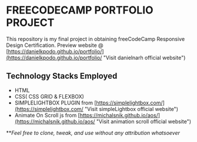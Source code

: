 # FREECODECAMP PORTFOLIO PROJECT
This repository is my final project in obtaining freeCodeCamp Responsive Design Certification.
Preview website @ [https://danielkpodo.github.io/portfolio/](https://danielkpodo.github.io/portfolio/ "Visit danielnarh official website")
## Technology Stacks Employed
+ HTML
+ CSS( CSS GRID & FLEXBOX)
+ SIMPLELIGHTBOX PLUGIN from [https://simplelightbox.com/](https://simplelightbox.com/ "Visit simpleLightbox official website")
+ Animate On Scroll js from [https://michalsnik.github.io/aos/](https://michalsnik.github.io/aos/ "Visit animation scroll official website")

**_Feel free to clone, tweak, and use without any attribution whatsoever_

